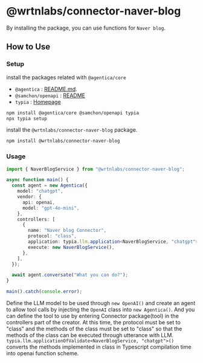 # @wrtnlabs/connector-naver-blog

By installing the package, you can use functions for `Naver blog`.

## How to Use

### Setup

install the packages related with `@agentica/core`

- `@agentica` : [README.md](https://github.com/wrtnlabs/agentica).
- `@samchon/openapi` : [README](https://github.com/samchon/openapi)
- `typia` : [Homepage](https://typia.io/)

```bash
npm install @agentica/core @samchon/openapi typia
npx typia setup
```

install the `@wrtnlabs/connector-naver-blog` package.

```bash
npm install @wrtnlabs/connector-naver-blog
```

### Usage

```ts
import { NaverBlogService } from "@wrtnlabs/connector-naver-blog";

async function main() {
  const agent = new Agentica({
    model: "chatgpt",
    vendor: {
      api: openai,
      model: "gpt-4o-mini",
    },
    controllers: [
      {
        name: "Naver blog Connector",
        protocol: "class",
        application: typia.llm.application<NaverBlogService, "chatgpt">(),
        execute: new NaverBlogService(),
      },
    ],
  });

  await agent.conversate("What you can do?");
}

main().catch(console.error);
```

Define the LLM model to be used through `new OpenAI()` and create an agent to allow tool calls by injecting the `OpenAI` class into `new Agentica()`. And you can define the tool to use by entering Connector package(tool) in the controllers part of the creator. At this time, the protocol must be set to "class" and the methods of the class must be set to "class" so that the methods of the class can be executed through utterance with LLM. `typia.llm.applicationOfValidate<NaverBlogService, "chatgpt">()` converts the methods implemented in class in Typescript compilation time into openai function scheme.

